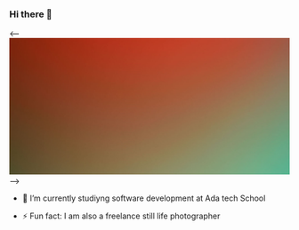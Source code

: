 ### Hi there 👋

<--![Cover](https://github.com/marieflorescontact/marieflorescontact/blob/master/img/cover.jpg)-->



- 🔭 I’m currently studiyng software development at Ada tech School

- ⚡ Fun fact: I am also a freelance still life photographer

